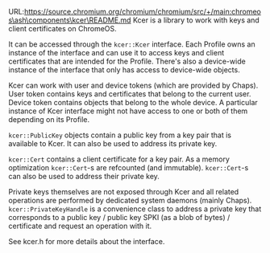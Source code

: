 URL:https://source.chromium.org/chromium/chromium/src/+/main:chromeos\ash\components\kcer\README.md
Kcer is a library to work with keys and client certificates on ChromeOS.

It can be accessed through the `kcer::Kcer` interface. Each Profile owns an
instance of the interface and can use it to access keys and client certificates
that are intended for the Profile. There's also a device-wide instance of the
interface that only has access to device-wide objects.

Kcer can work with user and device tokens (which are provided by Chaps).
User token contains keys and certificates that belong to the current user.
Device token contains objects that belong to the whole device.
A particular instance of Kcer interface might not have access to one or both of
them depending on its Profile.

`kcer::PublicKey` objects contain a public key from a key pair that is available
to Kcer. It can also be used to address its private key.

`kcer::Cert` contains a client certificate for a key pair. As a memory
optimization `kcer::Cert`-s are refcounted (and immutable). `kcer::Cert`-s can
also be used to address their private key.

Private keys themselves are not exposed through Kcer and all related operations
are performed by dedicated system daemons (mainly Chaps).
`kcer::PrivateKeyHandle` is a convenience class to address a private key that
corresponds to a public key / public key SPKI (as a blob of bytes) / certificate
and request an operation with it.

See kcer.h for more details about the interface.
